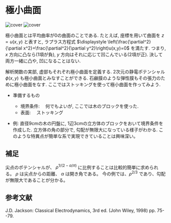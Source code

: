 ```{tags} 物理おもちゃ, 数学
```

# 極小曲面
![cover](minimal-surface.jpg)
![cover](minimal-surface-theory.png)

極小曲面とは平均曲率が0の曲面のことである.
たとえば, 座標を用いて曲面を $z = u(x,y)$ と表すと, ラプラス方程式
$\displaystyle \left(\frac{\partial^2}{\partial x^2}+\frac{\partial^2}{\partial y^2}\right)u(x,y)=0$
を満たす.
つまり, $x$ 方向に凸なら(1項が負),
$y$ 方向はそれに応じて凹こんでいる(2項が正).
決して両方一緒に凸や, 凹になることはない.

解析関数の実部, 虚部もそれぞれ極小曲面を定義する.
2次元の静電ポテンシャル $\phi(x,y)$ も極小曲面とみなすことができる.
石鹸膜のような弾性膜もその張力のために極小曲面をなす.
ここではストッキングを使って極小曲面を作ってみよう.

* 準備するもの

  * 境界条件:
    　何でもよいが, ここでは木のブロックを使った.
  * 表面:
    　ストッキング

* 例:
直径9cmの木の円盤に, 1辺3cmの立方体のブロックをおいて境界条件を作成した.
立方体の角の部分で, 勾配が無限大になっている様子がわかる.
このような特異点が簡単な系で実現できていることは興味深い。

## 補足

尖点のポテンシャルが、 $\rho^{1/(2-\alpha/\pi)}$
に比例することは比較的簡単に求められる。
$\rho$ は尖点からの距離、
$\alpha$ は開き角である。
今の例では、$\rho^{2/3}$ であり、勾配が無限大であることが分かる。

## 参考文献
J.D. Jackson: Classical Electrodynamics, 3rd ed. (John Wiley, 1998)  pp. 75--79.
